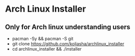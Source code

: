 # Arch Linux Installer

## Only for Arch linux understanding users

* pacman -Sy && pacman -S git
* git clone https://github.com/koljasha/archlinux_installer
* cd archlinux_installer && ./installer

